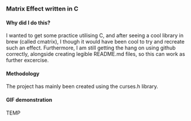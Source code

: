 ### Matrix Effect written in C 
#### Why did I do this?
I wanted to get some practice utilising C, and after seeing a cool library in brew (called cmatrix), I though it would have been cool to try and recreate such an effect. Furthermore, I am still getting the hang on using github correctly, alongside creating legible README.md files, so this can work as further excercise.

#### Methodology
The project has mainly been created using the curses.h library. 

#### GIF demonstration
TEMP
